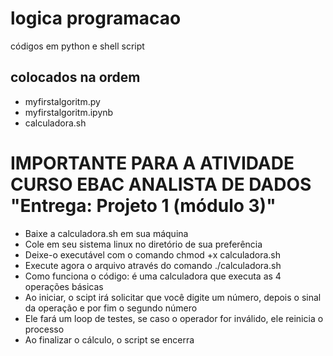 # logica programacao
 códigos em python e shell script

 ## colocados na ordem
  - myfirstalgoritm.py
  - myfirstalgoritm.ipynb
  - calculadora.sh

# IMPORTANTE PARA A ATIVIDADE CURSO EBAC ANALISTA DE DADOS "Entrega: Projeto 1 (módulo 3)"
 - Baixe a calculadora.sh em sua máquina
 - Cole em seu sistema linux no diretório de sua preferência
 - Deixe-o executável com o comando chmod +x calculadora.sh
 - Execute agora o arquivo através do comando ./calculadora.sh
 - Como funciona o código: é uma calculadora que executa as 4 operações básicas
 - Ao iniciar, o scipt irá solicitar que você digite um número, depois o sinal da operação e por fim o segundo número
 - Ele fará um loop de testes, se caso o operador for inválido, ele reinicia o processo
 - Ao finalizar o cálculo, o script se encerra
